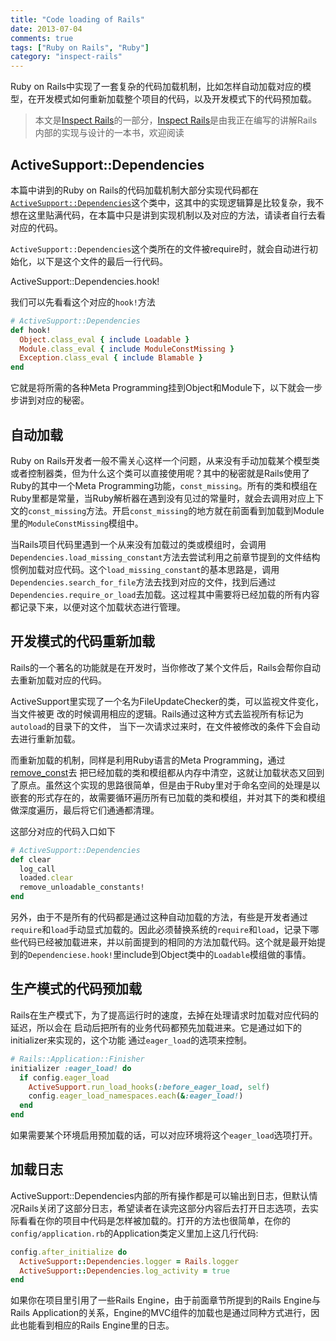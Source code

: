 ```yaml
---
title: "Code loading of Rails"
date: 2013-07-04
comments: true
tags: ["Ruby on Rails", "Ruby"]
category: "inspect-rails"
---
```


Ruby on Rails中实现了一套复杂的代码加载机制，比如怎样自动加载对应的模型，在开发模式如何重新加载整个项目的代码，以及开发模式下的代码预加载。


> 本文是[Inspect Rails](/inspect-rails)的一部分，[Inspect Rails](/inspect-rails)是由我正在编写的讲解Rails内部的实现与设计的一本书，欢迎阅读

## ActiveSupport::Dependencies

本篇中讲到的Ruby on Rails的代码加载机制大部分实现代码都在[`ActiveSupport::Dependencies`][0]这个类中，这其中的实现逻辑算是比较复杂，我不想在这里贴满代码，在本篇中只是讲到实现机制以及对应的方法，请读者自行去看对应的代码。

`ActiveSupport::Dependencies`这个类所在的文件被require时，就会自动进行初始化，以下是这个文件的最后一行代码。

ActiveSupport::Dependencies.hook!

我们可以先看看这个对应的`hook!`方法

```ruby
# ActiveSupport::Dependencies
def hook!
  Object.class_eval { include Loadable }
  Module.class_eval { include ModuleConstMissing }
  Exception.class_eval { include Blamable }
end
```

它就是将所需的各种Meta Programming挂到Object和Module下，以下就会一步步讲到对应的秘密。

## 自动加载

Ruby on Rails开发者一般不需关心这样一个问题，从来没有手动加载某个模型类或者控制器类，但为什么这个类可以直接使用呢？其中的秘密就是Rails使用了Ruby的其中一个Meta Programming功能，`const_missing`。所有的类和模组在Ruby里都是常量，当Ruby解析器在遇到没有见过的常量时，就会去调用对应上下文的`const_missing`方法。开启`const_missing`的地方就在前面看到加载到Module里的`ModuleConstMissing`模组中。

当Rails项目代码里遇到一个从来没有加载过的类或模组时，会调用
`Dependencies.load_missing_constant`方法去尝试利用之前章节提到的文件结构惯例加载对应代码。这个`load_missing_constant`的基本思路是，调用`Dependencies.search_for_file`方法去找到对应的文件，找到后通过`Dependencies.require_or_load`去加载。这过程其中需要将已经加载的所有内容都记录下来，以便对这个加载状态进行管理。

## 开发模式的代码重新加载

Rails的一个著名的功能就是在开发时，当你修改了某个文件后，Rails会帮你自动去重新加载对应的代码。

ActiveSupport里实现了一个名为FileUpdateChecker的类，可以监视文件变化，当文件被更
改的时候调用相应的逻辑。Rails通过这种方式去监视所有标记为`autoload`的目录下的文件，
当下一次请求过来时，在文件被修改的条件下会自动去进行重新加载。

而重新加载的机制，同样是利用Ruby语言的Meta Programming，通过[remove_const][3]去
把已经加载的类和模组都从内存中清空，这就让加载状态又回到了原点。虽然这个实现的思路很简单，但是由于Ruby里对于命名空间的处理是以嵌套的形式存在的，故需要循环遍历所有已加载的类和模组，并对其下的类和模组做深度遍历，最后将它们通通都清理。

这部分对应的代码入口如下

```ruby
# ActiveSupport::Dependencies
def clear
  log_call
  loaded.clear
  remove_unloadable_constants!
end
```

另外，由于不是所有的代码都是通过这种自动加载的方法，有些是开发者通过`require`和`load`手动显式加载的。因此必须替换系统的`require`和`load`，记录下哪些代码已经被加载进来，并以前面提到的相同的方法加载代码。这个就是最开始提到的`Dependenciese.hook!`里include到Object类中的`Loadable`模组做的事情。

## 生产模式的代码预加载

Rails在生产模式下，为了提高运行时的速度，去掉在处理请求时加载对应代码的延迟，所以会在
启动后把所有的业务代码都预先加载进来。它是通过如下的initializer来实现的，这个功能
通过`eager_load`的选项来控制。

```ruby
# Rails::Application::Finisher
initializer :eager_load! do
  if config.eager_load
    ActiveSupport.run_load_hooks(:before_eager_load, self)
    config.eager_load_namespaces.each(&:eager_load!)
  end
end
```

如果需要某个环境启用预加载的话，可以对应环境将这个`eager_load`选项打开。

## 加载日志

ActiveSupport::Dependencies内部的所有操作都是可以输出到日志，但默认情况Rails关闭了这部分日志，希望读者在读完这部分内容后去打开日志选项，去实际看看在你的项目中代码是怎样被加载的。打开的方法也很简单，在你的`config/application.rb`的Application类定义里加上这几行代码:

```ruby
config.after_initialize do
  ActiveSupport::Dependencies.logger = Rails.logger
  ActiveSupport::Dependencies.log_activity = true
end
```

如果你在项目里引用了一些Rails Engine，由于前面章节所提到的Rails Engine与Rails Application的关系，Engine的MVC组件的加载也是通过同种方式进行，因此也能看到相应的Rails Engine里的日志。

[0]: https://github.com/rails/rails/blob/4-0-stable/activesupport/lib/active_support/dependencies.rb
[1]: http://en.wikipedia.org/wiki/Convention_over_configuration
[2]: http://www.ruby-doc.org/core-2.0/Module.html#method-i-const_missing
[3]: http://www.ruby-doc.org/core-2.0/Module.html#method-i-remove_const
[4]: http://www.ruby-doc.org/core-2.0/Module.html#method-i-append_features

